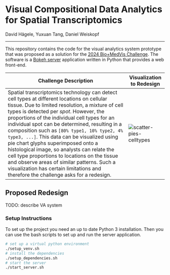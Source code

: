 # Visual Compositional Data Analytics for Spatial Transcriptomics
David Hägele, Yuxuan Tang, Daniel Weiskopf
***
This repository contains the code for the visual analytics system prototype that was proposed as a solution for the [2024 Bio+MedVis Challenge](http://biovis.net/2024/biovisChallenges_vis/).
The software is a [Bokeh server](https://docs.bokeh.org/en/latest/docs/user_guide/server.html) application written in Python that provides a web front-end.

| Challenge Description | Visualization to Redesign |
| --- | --- |
|Spatial transcriptomics technology can detect cell types at different locations on cellular tissue. Due to limited resolution, a mixture of cell types is detected per *spot*. However, the proportions of the individual cell types for an individual spot can be determined, resulting in a composition such as `[80% type1, 10% type2, 4% type3, ...]`. This data can be visualized using pie chart glyphs superimposed onto a histological image, so analysts can relate the cell type proportions to locations on the tissue and observe areas of similar patterns. Such a visualization has certain limitations and therefore the challenge asks for a redesign. | ![scatter-pies-celltypes](https://github.com/user-attachments/assets/4619661d-b2fe-4eb3-b05c-ba4525f1e956) |


## Proposed Redesign
TODO: describe VA system


### Setup Instructions
To set up the project you need an up to date Python 3 installation.
Then you can use the bash scripts to set up and run the server application.
```bash
# set up a virtual python environment
./setup_venv.sh
# install the dependencies
./setup_dependencies.sh
# start the server
./start_server.sh
```
